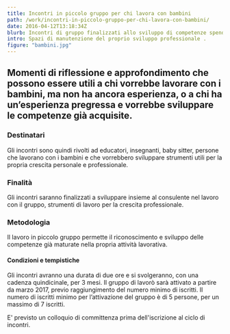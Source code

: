 ```yaml
---
title: Incontri in piccolo gruppo per chi lavora con bambini
path: /work/incontri-in-piccolo-gruppo-per-chi-lavora-con-bambini/
date: 2016-04-12T13:18:34Z
blurb: Incontri di gruppo finalizzati allo sviluppo di competenze spendibili nel lavoro con i bambini.
intro: Spazi di manutenzione del proprio sviluppo professionale .
figure: "bambini.jpg"
---
```


## Momenti di riflessione e approfondimento che possono essere utili a chi vorrebbe lavorare con i bambini, ma non ha ancora esperienza, o a chi ha un’esperienza pregressa e vorrebbe sviluppare le competenze già acquisite.

### Destinatari
Gli incontri sono quindi rivolti ad educatori, insegnanti, baby sitter, persone che lavorano con i bambini e che vorrebbero sviluppare strumenti utili per la propria crescita personale e professionale.
### Finalità
Gli incontri saranno finalizzati a sviluppare insieme al consulente nel lavoro con il gruppo,  strumenti di lavoro per la crescita professionale.
### Metodologia
Il lavoro in piccolo gruppo permette il riconoscimento e sviluppo delle competenze già maturate nella propria attività lavorativa.
#### Condizioni e tempistiche
Gli incontri avranno una durata di due ore e si svolgeranno, con una cadenza quindicinale, per 3 mesi.
Il gruppo di lavorò sarà attivato a partire da marzo 2017, previo raggiungimento del numero minimo di iscritti.
Il numero di iscritti minimo per l’attivazione del gruppo è di 5 persone, per un massimo di 7 iscritti.

E' previsto un colloquio di committenza prima dell'iscrizione al ciclo di incontri.

